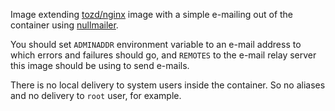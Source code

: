 Image extending [tozd/nginx](https://github.com/tozd/docker-nginx) image with a simple e-mailing out of the container
using [nullmailer](http://untroubled.org/nullmailer/).

You should set `ADMINADDR` environment variable to an e-mail address to which errors and failures should
go, and `REMOTES` to the e-mail relay server this image should be using to send e-mails.

There is no local delivery to system users inside the container. So no aliases and no delivery to `root` user,
for example.
